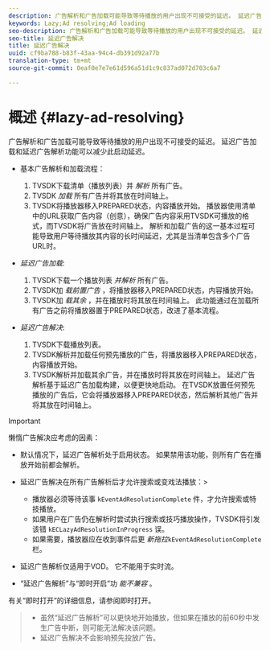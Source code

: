 ```yaml
---
description: 广告解析和广告加载可能导致等待播放的用户出现不可接受的延迟。 延迟广告加载和延迟广告解析功能可以减少此启动延迟。
keywords: Lazy;Ad resolving;Ad loading
seo-description: 广告解析和广告加载可能导致等待播放的用户出现不可接受的延迟。 延迟广告加载和延迟广告解析功能可以减少此启动延迟。
seo-title: 延迟广告解决
title: 延迟广告解决
uuid: cf9ba788-b83f-43aa-94c4-db391d92a77b
translation-type: tm+mt
source-git-commit: 0eaf0e7e7e61d596a51d1c9c837ad072d703c6a7

---
```



# 概述 {#lazy-ad-resolving}

广告解析和广告加载可能导致等待播放的用户出现不可接受的延迟。 延迟广告加载和延迟广告解析功能可以减少此启动延迟。

* 基本广告解析和加载流程：

   1. TVSDK下载清单（播放列表）并 *解析* 所有广告。
   1. TVSDK *加载* 所有广告并将其放在时间轴上。
   1. TVSDK将播放器移入PREPARED状态，内容播放开始。
   播放器使用清单中的URL获取广告内容（创意），确保广告内容采用TVSDK可播放的格式，而TVSDK将广告放在时间轴上。 解析和加载广告的这一基本过程可能导致用户等待播放其内容的长时间延迟，尤其是当清单包含多个广告URL时。

* *延迟广告加载*:

   1. TVSDK下载一个播放列表 *并解析* 所有广告。
   1. TVSDK加 *载前置广告* ，将播放器移入PREPARED状态，内容播放开始。
   1. TVSDK加 *载其余* ，并在播放时将其放在时间轴上。
   此功能通过在加载所有广告之前将播放器置于PREPARED状态，改进了基本流程。

* *延迟广告解决*:

   1. TVSDK下载播放列表。
   1. TVSDK解析并加载任何预先播放的广告，将播放器移入PREPARED状态，内容播放开始。
   1. TVSDK解析并加载其余广告，并在播放时将其放在时间轴上。
   延迟广告解析基于延迟广告加载构建，以便更快地启动。 在TVSDK放置任何预先播放的广告后，它会将播放器移入PREPARED状态，然后解析其他广告并将其放在时间轴上。

>[!IMPORTANT]
>
>懒惰广告解决应考虑的因素：
>
>* 默认情况下，延迟广告解析处于启用状态。 如果禁用该功能，则所有广告在播放开始前都会解析。
>* 延迟广告解决在所有广告解析后才允许搜索或变戏法播放：>
   >    * 播放器必须等待该事 `kEventAdResolutionComplete` 件，才允许搜索或特技播放。
   >    * 如果用户在广告仍在解析时尝试执行搜索或技巧播放操作，TVSDK将引发该错 `kECLazyAdResolutionInProgress` 误。
   >    * 如果需要，播放器应在收到事件后更 *新拖拉*`kEventAdResolutionComplete` 栏。
>
>* 延迟广告解析仅适用于VOD。 它不能用于实时流。
>* “延迟广告解析”与“即时开启”功 *能不兼容* 。
>
>  

有关“即时打开”的详细信息，请参阅即时打开。
>
>* 虽然“延迟广告解析”可以更快地开始播放，但如果在播放的前60秒中发生广告中断，则可能无法解决该问题。
>* 延迟广告解决不会影响预先投放广告。